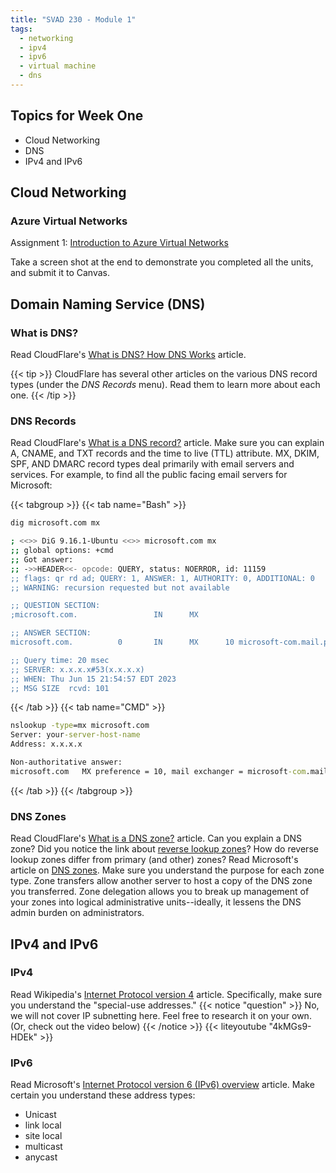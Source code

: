 ```yaml
---
title: "SVAD 230 - Module 1"
tags:
  - networking
  - ipv4
  - ipv6
  - virtual machine
  - dns
---
```


## Topics for Week One

- Cloud Networking
- DNS
- IPv4 and IPv6

## Cloud Networking

### Azure Virtual Networks

Assignment 1: [Introduction to Azure Virtual Networks](https://learn.microsoft.com/en-us/training/modules/introduction-to-azure-virtual-networks/)

Take a screen shot at the end to demonstrate you completed all the units, and submit it to Canvas.

## Domain Naming Service (DNS)

### What is DNS?

Read CloudFlare's [What is DNS? How DNS Works](https://www.cloudflare.com/learning/dns/what-is-dns/) article.

{{< tip >}}
CloudFlare has several other articles on the various DNS record types (under the *DNS Records* menu). Read them to learn more about each one.
{{< /tip >}}

### DNS Records

Read CloudFlare's [What is a DNS record?](https://www.cloudflare.com/learning/dns/what-is-dns/) article. Make sure you can explain A, CNAME, and TXT records and the time to live (TTL) attribute. MX, DKIM, SPF, AND DMARC record types deal primarily with email servers and services. For example, to find all the public facing email servers for Microsoft:

{{< tabgroup >}}
{{< tab name="Bash" >}}

```bash
dig microsoft.com mx

; <<>> DiG 9.16.1-Ubuntu <<>> microsoft.com mx
;; global options: +cmd
;; Got answer:
;; ->>HEADER<<- opcode: QUERY, status: NOERROR, id: 11159
;; flags: qr rd ad; QUERY: 1, ANSWER: 1, AUTHORITY: 0, ADDITIONAL: 0
;; WARNING: recursion requested but not available

;; QUESTION SECTION:
;microsoft.com.                 IN      MX

;; ANSWER SECTION:
microsoft.com.          0       IN      MX      10 microsoft-com.mail.protection.outlook.com.

;; Query time: 20 msec
;; SERVER: x.x.x.x#53(x.x.x.x)
;; WHEN: Thu Jun 15 21:54:57 EDT 2023
;; MSG SIZE  rcvd: 101
```

{{< /tab >}}
{{< tab name="CMD" >}}

```cmd
nslookup -type=mx microsoft.com
Server: your-server-host-name
Address: x.x.x.x

Non-authoritative answer:
microsoft.com   MX preference = 10, mail exchanger = microsoft-com.mail.protection.outlook.com
```

{{< /tab >}}
{{< /tabgroup >}}

### DNS Zones

Read CloudFlare's [What is a DNS zone?](https://www.cloudflare.com/learning/dns/glossary/dns-zone/) article. Can you explain a DNS zone? Did you notice the link about [reverse lookup zones](https://www.cloudflare.com/learning/dns/glossary/reverse-dns/)? How do reverse lookup zones differ from primary (and other) zones? Read Microsoft's article on [DNS zones](https://learn.microsoft.com/en-us/windows-server/networking/dns/zone-types). Make sure you understand the purpose for each zone type. Zone transfers allow another server to host a copy of the DNS zone you transferred. Zone delegation allows you to break up management of your zones into logical administrative units--ideally, it lessens the DNS admin burden on administrators.

## IPv4 and IPv6

### IPv4

Read Wikipedia's [Internet Protocol version 4](https://en.wikipedia.org/wiki/Internet_Protocol_version_4) article. Specifically, make sure you understand the "special-use addresses."
{{< notice "question" >}}
No, we will not cover IP subnetting here. Feel free to research it on your own. (Or, check out the video below)
{{< /notice >}}
{{< liteyoutube "4kMGs9-HDEk" >}}

### IPv6

Read Microsoft's [Internet Protocol version 6 (IPv6) overview](https://learn.microsoft.com/en-us/dotnet/fundamentals/networking/ipv6-overview) article. Make certain you understand these address types:

- Unicast
- link local
- site local
- multicast
- anycast
